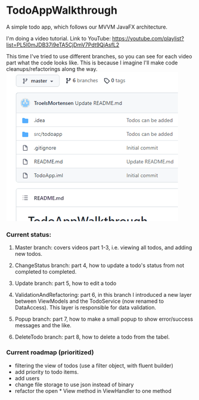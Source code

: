 # TodoAppWalkthrough

A simple todo app, which follows our MVVM JavaFX architecture.

I'm doing a video tutorial. Link to YouTube: https://youtube.com/playlist?list=PL5I0mJDB37i9eTA5CjDmV7Pdt9QjAsfL2

This time I've tried to use different branches, so you can see for each video part what the code looks like. 
This is because I imagine I'll make code cleanups/refactorings along the way.
![Alt Text](https://github.com/TroelsMortensen/TodoAppWalkthrough/blob/master/MultipleBranches.gif)


### Current status:

1. Master branch: covers videos part 1-3, i.e. viewing all todos, and adding new todos.

2. ChangeStatus branch: part 4, how to update a todo's status from not completed to completed.

3. Update branch: part 5, how to edit a todo

4. ValidationAndRefactoring: part 6, in this branch I introduced a new layer between ViewModels and the TodoService (now renamed to DataAccess). This layer is responsible for data validation.

5. Popup branch: part 7, how to make a small popup to show error/success messages and the like.

6. DeleteTodo branch: part 8, how to delete a todo from the tabel.


### Current roadmap (prioritized)
* filtering the view of todos (use a filter object, with fluent builder)
* add priority to todo items.
* add users
* change file storage to use json instead of binary
* refactor the open * View method in ViewHandler to one method

